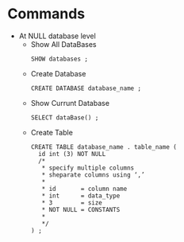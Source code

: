# Commands

+ At NULL database level
  - Show All DataBases
    ```mysql
    SHOW databases ;
    ```
  - Create Database
    ```mysql
    CREATE DATABASE database_name ;
    ```
  - Show Currunt Database
    ```mysql
    SELECT dataBase() ;
    ```
  - Create Table
    ```mysql
    CREATE TABLE database_name . table_name (
      id int (3) NOT NULL
      /*
       * specify multiple columns
       * sheparate columns using ‘,’ 
       *
       * id       = column name
       * int      = data_type 
       * 3        = size
       * NOT NULL = CONSTANTS
       *
       */
    ) ;
    ```
